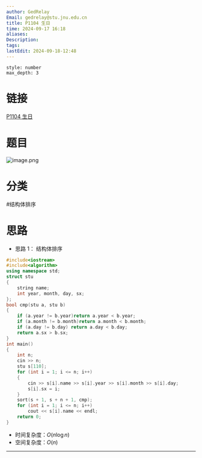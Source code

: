 ```yaml
---
author: GedRelay
Email: gedrelay@stu.jnu.edu.cn
title: P1104 生日
time: 2024-09-17 16:18
aliases: 
Description: 
tags: 
lastEdit: 2024-09-18-12:48
---
```


```toc
style: number
max_depth: 3
```

# 链接
[P1104 生日](https://www.luogu.com.cn/problem/P1104) 

# 题目
![image.png](https://ged-pic-bed.oss-cn-guangzhou.aliyuncs.com/img/202409171618233.png)


# 分类
#结构体排序 

# 思路
- 思路 1：
结构体排序


```cpp
#include<iostream>
#include<algorithm>
using namespace std;
struct stu
{
	string name;
	int year, month, day, sx;
};
bool cmp(stu a, stu b)
{
	if (a.year != b.year)return a.year < b.year;
	if (a.month != b.month)return a.month < b.month;
	if (a.day != b.day) return a.day < b.day;
	return a.sx > b.sx;
}
int main()
{
	int n;
	cin >> n;
	stu s[110];
	for (int i = 1; i <= n; i++)
	{
		cin >> s[i].name >> s[i].year >> s[i].month >> s[i].day;
		s[i].sx = i;
	}
	sort(s + 1, s + n + 1, cmp);
	for (int i = 1; i <= n; i++)
		cout << s[i].name << endl;
	return 0;
}
```


- 时间复杂度：${O\left( n\log n \right)  }$ 
- 空间复杂度：${O\left( n \right)  }$ 


---

